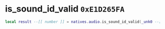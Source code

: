 # is_sound_id_valid `0xE1D265FA`

```lua
local result --[[ number ]] = natives.audio.is_sound_id_valid(_unk0 --[[ number ]])
```